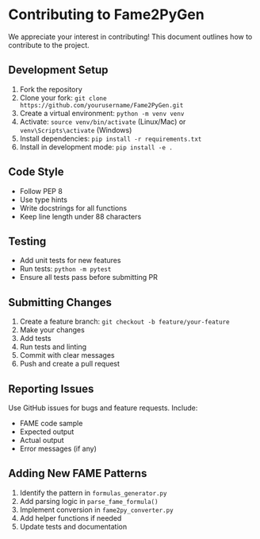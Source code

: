 # Contributing to Fame2PyGen

We appreciate your interest in contributing! This document outlines how to contribute to the project.

## Development Setup

1. Fork the repository
2. Clone your fork: `git clone https://github.com/yourusername/Fame2PyGen.git`
3. Create a virtual environment: `python -m venv venv`
4. Activate: `source venv/bin/activate` (Linux/Mac) or `venv\Scripts\activate` (Windows)
5. Install dependencies: `pip install -r requirements.txt`
6. Install in development mode: `pip install -e .`

## Code Style

- Follow PEP 8
- Use type hints
- Write docstrings for all functions
- Keep line length under 88 characters

## Testing

- Add unit tests for new features
- Run tests: `python -m pytest`
- Ensure all tests pass before submitting PR

## Submitting Changes

1. Create a feature branch: `git checkout -b feature/your-feature`
2. Make your changes
3. Add tests
4. Run tests and linting
5. Commit with clear messages
6. Push and create a pull request

## Reporting Issues

Use GitHub issues for bugs and feature requests. Include:
- FAME code sample
- Expected output
- Actual output
- Error messages (if any)

## Adding New FAME Patterns

1. Identify the pattern in `formulas_generator.py`
2. Add parsing logic in `parse_fame_formula()`
3. Implement conversion in `fame2py_converter.py`
4. Add helper functions if needed
5. Update tests and documentation
